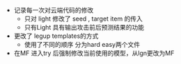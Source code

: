 - 记录每一次对云端代码的修改
  - 只对 light 修改了 seed ,  target item 的传入
  - 只有Light 具有输出攻击前后预测结果的功能
- 更改了 legup templates的方式
  - 使用了不同的顺序 分为hard easy两个文件
- 在MF 进入try 后强制修改当前使用的模型，从lgn更改为MF
